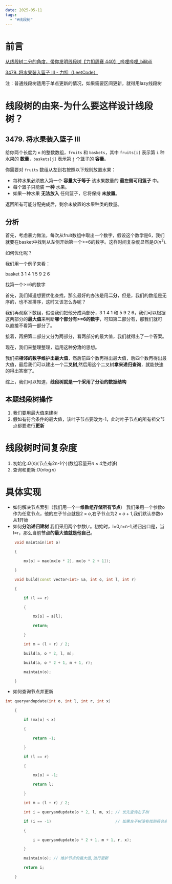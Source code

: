 ```yaml
---
date: 2025-05-11
tags:
  - "#线段树"
---
```



# 前言

[从线段树二分的角度，带你发明线段树【力扣周赛 440】_哔哩哔哩_bilibili](https://www.bilibili.com/video/BV15gRaYZE5o/?vd_source=145426a3203c4e7cb072084f20109921)

[3479. 将水果装入篮子 III - 力扣（LeetCode）](https://leetcode.cn/problems/fruits-into-baskets-iii/description/)

注：普通线段树适用于单点更新的情况，如果需要区间更新，就得用lazy线段树


# 线段树的由来-为什么要这样设计线段树？

3479\. 将水果装入篮子 III
------------------

给你两个长度为 `n` 的整数数组，`fruits` 和 `baskets`，其中 `fruits[i]` 表示第 `i` 种水果的 **数量**，`baskets[j]` 表示第 `j` 个篮子的 **容量**。

你需要对 `fruits` 数组从左到右按照以下规则放置水果：

*   每种水果必须放入第一个 **容量大于等于** 该水果数量的 **最左侧可用篮子** 中。
*   每个篮子只能装 **一种** 水果。
*   如果一种水果 **无法放入** 任何篮子，它将保持 **未放置**。

返回所有可能分配完成后，剩余未放置的水果种类的数量。


## 分析

首先，考虑暴力做法，每次从fruit数组中取出一个数字，假设这个数学是6，我们就要在basket中找到从左侧开始第一个>=6的数字。这样时间复杂度显然是$O(n^2)$.

如何优化呢？

我们用一个例子来看：

basket 3 1 4 1 5 9 2 6

找第一个>=6的数字

首先，我们知道想要优化查找，那么最好的办法是用**二分**，但是，我们的数组是无序的，也不准排序，这时又该怎么办呢？

我们再观察下数组，假设我们把他分成两部分，3 1 4 1 和 5 9 2 6，我们可以根据这两部分的**最大值**来判断**哪个部分有>=6的数字**，可知第二部分有，那我们就可以直接不看第一部分了。

接着，再把第二部分又分为两部分，看两部分的最大值，我们就得出了一个答案。

现在，我们来整理整理，运用这种**分治**的思想。

我们把**相邻的数字维护出最大值**，然后前四个数再得出最大值，后四个数再得出最大值，最后我们可以建出一个**二叉树**,然后用这个二叉树**拿来递归查询**，就能快速的得出答案了。

综上，我们可以知道，**线段树就是一个采用了分治的数据结构**


## 本题线段树操作

1. 我们要用最大值来建树
2. 假如有符合条件的最大值，该叶子节点要改为-1，此时叶子节点的所有祖父节点都要进行**更新**






# 线段树时间复杂度

1. 初始化:$O(n)$(节点有2n-1个)(数组容量开$n \times 4$绝对够)
2. 查询和更新:$O(n \log n)$



# 具体实现

- 如何解决节点索引（我们用一个**一维数组存储所有节点**）
  我们采用一个参数o作为任意节点，他的左子节点就是$2 \times o$,右子节点为$2 \times o + 1$,我们默认参数o从**1**开始
- 如何**分治递归建树**
  我们采用两个参数l,r。初始时，l=0,r=n-1,递归出口是，当l=r，那么当前**节点的最大值就是他自己**。

```cpp
	void maintain(int o)

    {

        mx[o] = max(mx[o * 2], mx[o * 2 + 1]);

    }

    void build(const vector<int> &a, int o, int l, int r)

    {

        if (l == r)

        {

            mx[o] = a[l];

            return;

        }

        int m = (l + r) / 2;

        build(a, o * 2, l, m);

        build(a, o * 2 + 1, m + 1, r);

        maintain(o);

    }
```

- 如何查询节点并更新
  
```cpp
int queryandupdate(int o, int l, int r, int x)

    {

        if (mx[o] < x)

        {

            return -1;

        }

        if (l == r)

        {

            mx[o] = -1;

            return l;

        }

        int m = (l + r) / 2;

        int i = queryandupdate(o * 2, l, m, x); // 优先查询左子树

        if (i == -1)                            // 如果左子树没有找到符合条件的节点，则查询右子树

        {

            i = queryandupdate(o * 2 + 1, m + 1, r, x);

        }

        maintain(o); // 维护节点的最大值,进行更新

        return i;

    }
```



